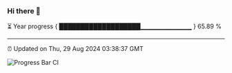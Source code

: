 ### Hi there 👋

⏳ Year progress { ███████████████████▁▁▁▁▁▁▁▁▁▁▁ } 65.89 %

---

⏰ Updated on Thu, 29 Aug 2024 03:38:37 GMT

![Progress Bar CI](https://github.com/IshwaranRudhara/GIT-ACTION/workflows/Progress%20Bar%20CI/badge.svg)
